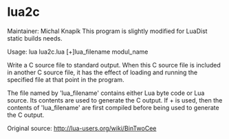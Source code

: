 # lua2c
Maintainer: Michal Knapík
This program is slightly modified for LuaDist static builds needs.

Usage: lua lua2c.lua [+]lua_filename modul_name

Write a C source file to standard output.  When this C source file is
included in another C source file, it has the effect of loading and
running the specified file at that point in the program.

The file named by 'lua_filename' contains either Lua byte code or Lua source.
Its contents are used to generate the C output.  If + is used, then the
contents of 'lua_filename' are first compiled before being used to generate
the C output.

Original source: http://lua-users.org/wiki/BinTwoCee
